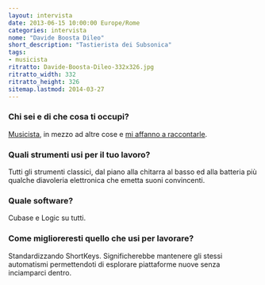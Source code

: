 ```yaml
---
layout: intervista
date: 2013-06-15 10:00:00 Europe/Rome
categories: intervista
nome: "Davide Boosta Dileo"
short_description: "Tastierista dei Subsonica"
tags:
- musicista
ritratto: Davide-Boosta-Dileo-332x326.jpg
ritratto_width: 332
ritratto_height: 326
sitemap.lastmod: 2014-03-27
---
```

### Chi sei e di che cosa ti occupi?
[Musicista][1], in mezzo ad altre cose e [mi affanno a raccontarle][2].

### Quali strumenti usi per il tuo lavoro?
Tutti gli strumenti classici, dal piano alla chitarra al basso ed alla batteria più qualche diavoleria elettronica che emetta suoni convincenti.

### Quale software?
Cubase e Logic su tutti.

### Come miglioreresti quello che usi per lavorare?
Standardizzando ShortKeys. Significherebbe mantenere gli stessi automatismi permettendoti di esplorare piattaforme nuove senza inciamparci dentro.


[1]: http://www.subsonica.it/ "Sito web Subsonica"
[2]: http://www.davidedileo.com/ "Sito web di Davide Dileo"
